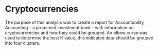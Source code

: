 # Cryptocurrencies
The purpose of this analysis was to create a report for Accountability Accounting - a prominent investment bank - with information on cryptocurrencies and how they could be grouped. An elbow curve was used to determine the best K value, this indicated data should be grouped into four clusters.

